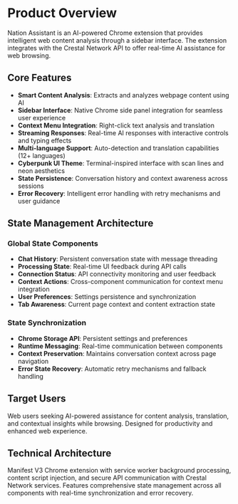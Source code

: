 # Product Overview

Nation Assistant is an AI-powered Chrome extension that provides intelligent web content analysis through a sidebar interface. The extension integrates with the Crestal Network API to offer real-time AI assistance for web browsing.

## Core Features

- **Smart Content Analysis**: Extracts and analyzes webpage content using AI
- **Sidebar Interface**: Native Chrome side panel integration for seamless user experience
- **Context Menu Integration**: Right-click text analysis and translation
- **Streaming Responses**: Real-time AI responses with interactive controls and typing effects
- **Multi-language Support**: Auto-detection and translation capabilities (12+ languages)
- **Cyberpunk UI Theme**: Terminal-inspired interface with scan lines and neon aesthetics
- **State Persistence**: Conversation history and context awareness across sessions
- **Error Recovery**: Intelligent error handling with retry mechanisms and user guidance

## State Management Architecture

### Global State Components
- **Chat History**: Persistent conversation state with message threading
- **Processing State**: Real-time UI feedback during API calls
- **Connection Status**: API connectivity monitoring and user feedback
- **Context Actions**: Cross-component communication for context menu integration
- **User Preferences**: Settings persistence and synchronization
- **Tab Awareness**: Current page context and content extraction state

### State Synchronization
- **Chrome Storage API**: Persistent settings and preferences
- **Runtime Messaging**: Real-time communication between components
- **Context Preservation**: Maintains conversation context across page navigation
- **Error State Recovery**: Automatic retry mechanisms and fallback handling

## Target Users

Web users seeking AI-powered assistance for content analysis, translation, and contextual insights while browsing. Designed for productivity and enhanced web experience.

## Technical Architecture

Manifest V3 Chrome extension with service worker background processing, content script injection, and secure API communication with Crestal Network services. Features comprehensive state management across all components with real-time synchronization and error recovery.